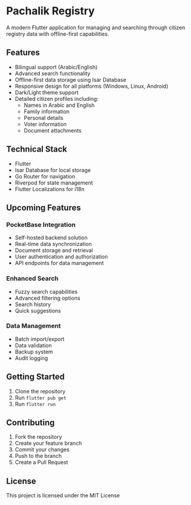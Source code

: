 # Pachalik Registry

A modern Flutter application for managing and searching through citizen registry data with offline-first capabilities.

## Features

- Bilingual support (Arabic/English)
- Advanced search functionality
- Offline-first data storage using Isar Database
- Responsive design for all platforms (Windows, Linux, Android)
- Dark/Light theme support
- Detailed citizen profiles including:
  - Names in Arabic and English
  - Family information
  - Personal details
  - Voter information
  - Document attachments

## Technical Stack

- Flutter
- Isar Database for local storage
- Go Router for navigation
- Riverpod for state management
- Flutter Localizations for i18n

## Upcoming Features

### PocketBase Integration
- Self-hosted backend solution
- Real-time data synchronization
- Document storage and retrieval
- User authentication and authorization
- API endpoints for data management

### Enhanced Search
- Fuzzy search capabilities
- Advanced filtering options
- Search history
- Quick suggestions

### Data Management
- Batch import/export
- Data validation
- Backup system
- Audit logging

## Getting Started

1. Clone the repository
2. Run `flutter pub get`
3. Run `flutter run`

## Contributing

1. Fork the repository
2. Create your feature branch
3. Commit your changes
4. Push to the branch
5. Create a Pull Request

## License

This project is licensed under the MIT License
